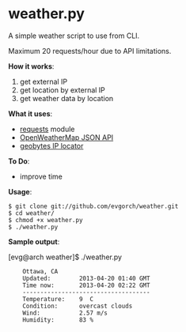 weather.py
==========

A simple weather script to use from CLI.

Maximum 20 requests/hour due to API limitations.

**How it works**:

1. get external IP
2. get location by external IP
3. get weather data by location

**What it uses**:
* [requests](http://docs.python-requests.org/) module
* [OpenWeatherMap JSON API](http://openweathermap.org/wiki/API/JSON_API)
* [geobytes IP locator](http://www.geobytes.com/IpLocator.htm?GetLocation)

**To Do**:
- improve time 

**Usage**:

	$ git clone git://github.com/evgorch/weather.git
	$ cd weather/
	$ chmod +x weather.py 
 	$ ./weather.py

**Sample output**:
	
[evg@arch weather]$ ./weather.py 

        Ottawa, CA
        Updated:        2013-04-20 01:40 GMT
        Time now:       2013-04-20 02:22 GMT
        ------------------------------------
        Temperature:    9  C
        Condition:      overcast clouds
        Wind:           2.57 m/s
        Humidity:       83 %
